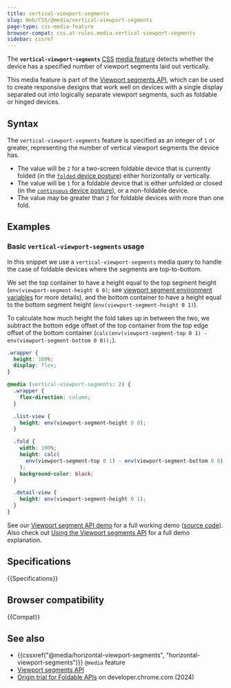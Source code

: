 ```yaml
---
title: vertical-viewport-segments
slug: Web/CSS/@media/vertical-viewport-segments
page-type: css-media-feature
browser-compat: css.at-rules.media.vertical-viewport-segments
sidebar: cssref
---
```


The **`vertical-viewport-segments`** [CSS](/en-US/docs/Web/CSS) [media feature](/en-US/docs/Web/CSS/@media#media_features) detects whether the device has a specified number of viewport segments laid out vertically.

This media feature is part of the [Viewport segments API](/en-US/docs/Web/API/Viewport_segments_API), which can be used to create responsive designs that work well on devices with a single display separated out into logically separate viewport segments, such as foldable or hinged devices.

## Syntax

The `vertical-viewport-segments` feature is specified as an integer of `1` or greater, representing the number of vertical viewport segments the device has.

- The value will be `2` for a two-screen foldable device that is currently folded (in the [`folded` device posture](/en-US/docs/Web/API/Device_Posture_API#folded)) either horizontally or vertically.
- The value will be `1` for a foldable device that is either unfolded or closed (in the [`continuous` device posture](/en-US/docs/Web/API/Device_Posture_API#continuous)), or a non-foldable device.
- The value may be greater than `2` for foldable devices with more than one fold.

## Examples

### Basic `vertical-viewport-segments` usage

In this snippet we use a `vertical-viewport-segments` media query to handle the case of foldable devices where the segments are top-to-bottom.

We set the top container to have a height equal to the top segment height (`env(viewport-segment-height 0 0)`; see [viewport segment environment variables](/en-US/docs/Web/CSS/env#viewport-segment-width) for more details), and the bottom container to have a height equal to the bottom segment height (`env(viewport-segment-height 0 1)`).

To calculate how much height the fold takes up in between the two, we subtract the bottom edge offset of the top container from the top edge offset of the bottom container (`calc(env(viewport-segment-top 0 1) - env(viewport-segment-bottom 0 0));`).

```css
.wrapper {
  height: 100%;
  display: flex;
}

@media (vertical-viewport-segments: 2) {
  .wrapper {
    flex-direction: column;
  }

  .list-view {
    height: env(viewport-segment-height 0 0);
  }

  .fold {
    width: 100%;
    height: calc(
      env(viewport-segment-top 0 1) - env(viewport-segment-bottom 0 0)
    );
    background-color: black;
  }

  .detail-view {
    height: env(viewport-segment-height 0 1);
  }
}
```

See our [Viewport segment API demo](https://mdn.github.io/dom-examples/viewport-segment-api/) for a full working demo ([source code](https://github.com/mdn/dom-examples/tree/main/viewport-segment-api)). Also check out [Using the Viewport segments API](/en-US/docs/Web/API/Viewport_segments_API/Using) for a full demo explanation.

## Specifications

{{Specifications}}

## Browser compatibility

{{Compat}}

## See also

- {{cssxref("@media/horizontal-viewport-segments", "horizontal-viewport-segments")}} `@media` feature
- [Viewport segments API](/en-US/docs/Web/API/Viewport_segments_API)
- [Origin trial for Foldable APIs](https://developer.chrome.com/blog/foldable-apis-ot) on developer.chrome.com (2024)
